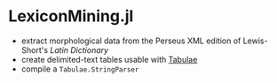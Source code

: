 # LexiconMining.jl

- extract morphological data from the Perseus XML edition of Lewis-Short's *Latin Dictionary*
- create delimited-text tables usable with [Tabulae](https://github.com/neelsmith/Tabulae.jl) 
- compile a `Tabulae.StringParser` 